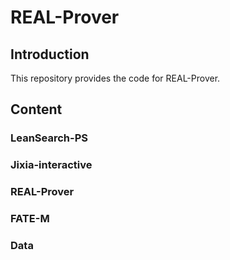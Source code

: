 # REAL-Prover

## Introduction

This repository provides the code for REAL-Prover.

## Content

### LeanSearch-PS

### Jixia-interactive

### REAL-Prover

### FATE-M

### Data
